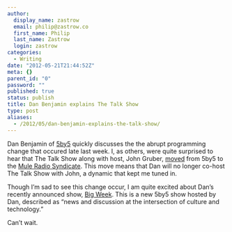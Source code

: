 ```yaml
---
author:
  display_name: zastrow
  email: philip@zastrow.co
  first_name: Philip
  last_name: Zastrow
  login: zastrow
categories:
  - Writing
date: "2012-05-21T21:44:52Z"
meta: {}
parent_id: "0"
password: ""
published: true
status: publish
title: Dan Benjamin explains The Talk Show
type: post
aliases:
  - /2012/05/dan-benjamin-explains-the-talk-show/
---
```

<p>Dan Benjamin of <a href="http://www.5by5.tv">5by5</a> quickly discusses the the abrupt programming change that occured late last week. I, as others, were quite surprised to hear that The Talk Show along with host, John Gruber, <a href="http://daringfireball.net/linked/2012/05/18/the-talk-show">moved</a> from 5by5 to the <a href="http://muleradio.net/thetalkshow/">Mule Radio Syndicate</a>. This move means that Dan will no longer co-host The Talk Show with John, a dynamic that kept me tuned in.</p>
<p>Though I’m sad to see this change occur, I am quite excited about Dan’s recently announced show, <a href="http://5by5.tv/bigweek">Big Week</a>. This is a new 5by5 show hosted by Dan, described as “news and discussion at the intersection of culture and technology.”</p>
<p>Can’t wait.</p>
